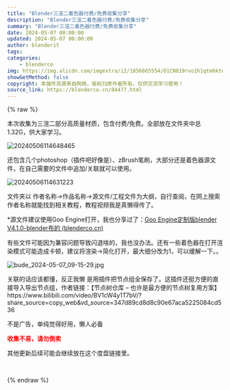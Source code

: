 ```yaml
---
title: "Blender三渲二着色器付费/免费收集分享"
description: "Blender三渲二着色器付费/免费收集分享"
summary: "Blender三渲二着色器付费/免费收集分享"
date: 2024-05-07 00:00:00
updated: 2024-05-07 00:00:00
author: blenderit
tags: 
categories:
    - blenderco
img: https://img.alicdn.com/imgextra/i2/1856665554/O1CN019rvo1h1qtmhkteFml_!!1856665554.jpg
showGetMethod: false
copyright: 本插件资源来自网络，版权归原作者所有，仅供交流学习使用！
source_link: https://blenderco.cn/84477.html
---
```


{% raw %}
<p>本次收集为三渲二部分高质量材质，包含付费/免费。全部放在文件夹中总1.32G，供大家学习。</p><p><img src="https://img.c4dco.com/bude/img/2024/05/20240506114648465.png?x-oss-process=image/auto-orient,1/quality,q_90/format,webp" alt="20240506114648465"></p><p>还包含几个photoshop（插件吧好像是）、zBrush笔刷，大部分还是着色器源文件，在自己需要的文件中追加/关联就可以使用。</p><p><img src="https://img.c4dco.com/bude/img/2024/05/20240506114631223.png?x-oss-process=image/auto-orient,1/quality,q_90/format,webp" alt="20240506114631223"></p><p>文件夹以 作者名称→作品名称→源文件/工程文件为大纲，自行查阅，在网上搜索作者名称就能找到相关教程，教程视频我是真懒得传了。</p><p>*源文件建议使用Goo Engine打开，我也分享过了：<a href="https://blenderco.cn/84174.html">Goo Engine定制版blender V4.1.0-blender布的 (blenderco.cn)</a></p><p>有些文件可能因为兼容问题导致闪退啥的，我也没办法。还有一些着色器在打开渲染模式可能造成卡顿，建议将渲染→简化打开，最大细分改为1，可以缓解一下。。</p><p><img src="https://img.alicdn.com/imgextra/i1/1856665554/O1CN01hu76cG1qtmhaV11ps_!!1856665554.jpg" alt="bude_2024-05-07_09-15-29.jpg"></p><p>关联的话应该都懂，反正我懒 是用插件把节点组全保存了。这插件还挺方便的直接导入导出节点组，作者链接：【节点树仓库 – 也许是最方便的节点树复用方案】 https://www.bilibili.com/video/BV1cW4y1T7bV/?share_source=copy_web&amp;vd_source=347d89cd8d8c90e67aca5225084cd536</p><p>不是广告，单纯觉得好用，懒人必备</p><p><span style="color: #ff0000;"><strong>收集不易，请勿倒卖</strong></span></p><p>其他更新后续可能会继续放在这个度盘链接里。</p><p> </p>
<div style="display: none">blenderco</div>
{% endraw %}